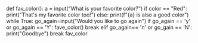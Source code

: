 def fav_color():
	a = input("What is your favorite color?")
	if color == "Red":
		print("That's my favorite color too!")
	else:
		print(f"{a} is also a good color")
	while True:
		go_again=input("Would you like to go again")
		if go_again == 'y' or go_again == 'Y':
			fave_color()
			break
		elif go_again== 'n' or go_gain == 'N':
			print("Goodbye")
			break
fav_color